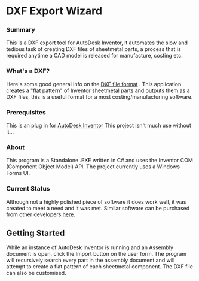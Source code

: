 # DXF Export Wizard

### Summary
This is a DXF export tool for AutoDesk Inventor, it automates the slow and tedious task of creating DXF files of sheetmetal parts, a process that is required anytime a CAD model is released for manufacture, costing etc.

### What's a DXF?
 Here's some good general info on the <a href="https://en.wikipedia.org/wiki/AutoCAD_DXF">DXF file format</a> . This application creates a "flat pattern" of Inventor sheetmetal parts and outputs them as a DXF files, this is a useful format for a most costing/manufacturing software.
 
### Prerequisites
This is an plug in for <a href="https://www.autodesk.co.uk/products/inventor/overview?plc=INVPROSA&term=1-YEAR&support=ADVANCED&quantity=1">AutoDesk Inventor</a> This project isn't much use without it...
 
### About
This program is a Standalone .EXE written in C# and uses the Inventor COM (Component Object Model) API. The project currently uses a Windows Forms UI.

### Current Status
Although not a highly polished piece of software it does work well, it was created to meet a need and it was met. Similar software can be purchased from other developers <a href="https://apps.autodesk.com/INVNTOR/en/Home/Index">here</a>.

## Getting Started
While an instance of AutoDesk Inventor is running and an Assembly document is open, click the Import button on the user form. The program will recursively search every part in the assembly document and will attempt to create a flat pattern of each sheetmetal component. The DXF file can also be customised.
